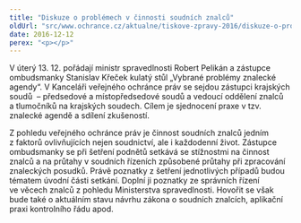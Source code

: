 ```yaml
---
title: "Diskuze o problémech v činnosti soudních znalců"
oldUrl: "src/www.ochrance.cz/aktualne/tiskove-zpravy-2016/diskuze-o-problemech-v-cinnosti-soudnich-znalcu"
date: 2016-12-12
perex: "<p></p>"
---
```


<!-- imported from the old website -->

<p>V úterý 13. 12. pořádají ministr spravedlnosti Robert Pelikán a zástupce ombudsmanky Stanislav Křeček kulatý stůl „Vybrané problémy znalecké agendy“. V Kanceláři veřejného ochránce práv se sejdou zástupci krajských soudů  – předsedové a místopředsedové soudů a vedoucí oddělení znalců a tlumočníků na krajských soudech. Cílem je sjednocení praxe v tzv. znalecké agendě a sdílení zkušeností. </p><p> Z pohledu veřejného ochránce práv je činnost soudních znalců jedním z faktorů ovlivňujících nejen soudnictví, ale i každodenní život. Zástupce ombudsmanky se při šetření podnětů setkává se stížnostmi na činnost znalců a na průtahy v soudních řízeních způsobené průtahy při zpracování znaleckých posudků. Právě poznatky z šetření jednotlivých případů budou tématem úvodní části setkání. Doplní ji poznatky ze správních řízení ve věcech znalců z pohledu Ministerstva spravedlnosti. Hovořit se však bude také o aktuálním stavu návrhu zákona o soudních znalcích, aplikační praxi kontrolního řádu apod.</p>
